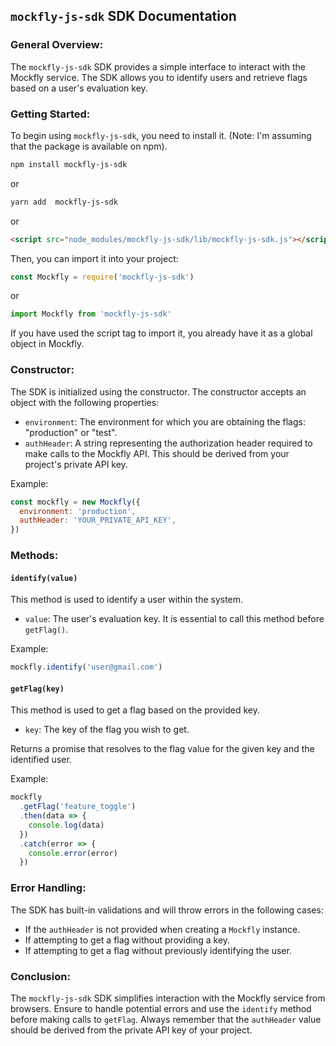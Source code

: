 ## `mockfly-js-sdk` SDK Documentation

### General Overview:

The `mockfly-js-sdk` SDK provides a simple interface to interact with the Mockfly service. The SDK allows you to identify users and retrieve flags based on a user's evaluation key.

### Getting Started:

To begin using `mockfly-js-sdk`, you need to install it. (Note: I'm assuming that the package is available on npm).

```bash
npm install mockfly-js-sdk
```

or

```bash
yarn add  mockfly-js-sdk
```

or

```html
<script src="node_modules/mockfly-js-sdk/lib/mockfly-js-sdk.js"></script>
```

Then, you can import it into your project:

```javascript
const Mockfly = require('mockfly-js-sdk')
```

or

```javascript
import Mockfly from 'mockfly-js-sdk'
```

If you have used the script tag to import it, you already have it as a global object in Mockfly.

### Constructor:

The SDK is initialized using the constructor. The constructor accepts an object with the following properties:

- `environment`: The environment for which you are obtaining the flags: "production" or "test".
- `authHeader`: A string representing the authorization header required to make calls to the Mockfly API. This should be derived from your project's private API key.

Example:

```javascript
const mockfly = new Mockfly({
  environment: 'production',
  authHeader: 'YOUR_PRIVATE_API_KEY',
})
```

### Methods:

#### `identify(value)`

This method is used to identify a user within the system.

- `value`: The user's evaluation key. It is essential to call this method before `getFlag()`.

Example:

```javascript
mockfly.identify('user@gmail.com')
```

#### `getFlag(key)`

This method is used to get a flag based on the provided key.

- `key`: The key of the flag you wish to get.

Returns a promise that resolves to the flag value for the given key and the identified user.

Example:

```javascript
mockfly
  .getFlag('feature_toggle')
  .then(data => {
    console.log(data)
  })
  .catch(error => {
    console.error(error)
  })
```

### Error Handling:

The SDK has built-in validations and will throw errors in the following cases:

- If the `authHeader` is not provided when creating a `Mockfly` instance.
- If attempting to get a flag without providing a key.
- If attempting to get a flag without previously identifying the user.

### Conclusion:

The `mockfly-js-sdk` SDK simplifies interaction with the Mockfly service from browsers. Ensure to handle potential errors and use the `identify` method before making calls to `getFlag`. Always remember that the `authHeader` value should be derived from the private API key of your project.
